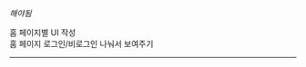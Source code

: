 *해야됨*  

홈 페이지별 UI 작성  
홈 페이지 로그인/비로그인 나눠서 보여주기  

--------------------------------------------------------------------
